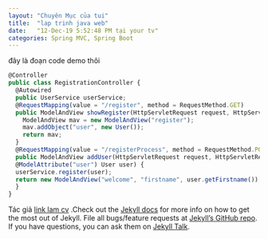 ```yaml
---
layout: "Chuyên Mục của tui"
title:  "lap trinh java web"
date:   ‎"12-‎Dec-‎19 5:52:48 PM tại your tv"
categories: Spring MVC, Spring Boot
---
```

đây là đoạn code demo thôi
```javascript
@Controller
public class RegistrationController {
  @Autowired
  public UserService userService;
  @RequestMapping(value = "/register", method = RequestMethod.GET)
  public ModelAndView showRegister(HttpServletRequest request, HttpServletResponse response) {
    ModelAndView mav = new ModelAndView("register");
    mav.addObject("user", new User());
    return mav;
  }
  @RequestMapping(value = "/registerProcess", method = RequestMethod.POST)
  public ModelAndView addUser(HttpServletRequest request, HttpServletResponse response,
  @ModelAttribute("user") User user) {
  userService.register(user);
  return new ModelAndView("welcome", "firstname", user.getFirstname());
  }
}
```

Tác giả [link lam cv][link-lam-cv] .Check out the [Jekyll docs][jekyll-docs] for more info on how to get the most out of Jekyll. File all bugs/feature requests at [Jekyll’s GitHub repo][jekyll-gh]. If you have questions, you can ask them on [Jekyll Talk][jekyll-talk].

[jekyll-docs]: https://jekyllrb.com/docs/home
[jekyll-gh]:   https://github.com/jekyll/jekyll
[jekyll-talk]: https://talk.jekyllrb.com/
[link-lam-cv]: https://viblo.asia/p/hoc-va-lam-website-trong-vong-30-phut-voi-github-YWOZrzMyZQ0

